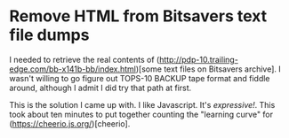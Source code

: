 # Remove HTML from Bitsavers text file dumps
I needed to retrieve the real contents of
(http://pdp-10.trailing-edge.com/bb-x141b-bb/index.html)[some text
files on Bitsavers archive]. I wasn't willing to go figure out TOPS-10
BACKUP tape format and fiddle around, although I admit I did try that
path at first.

This is the solution I came up with. I like Javascript. It's
_expressive!_. This took about ten minutes to put together counting
the "learning curve" for (https://cheerio.js.org/)[cheerio].

